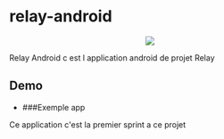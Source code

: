 # relay-android

 <p align="center">
<img src="https://raw.githubusercontent.com/wajdibenhelal/relay-android/master/app/logo%20Relay%20android.png"/>
  </p>
Relay Android c est l application android de projet Relay 

## Demo
  * ###Exemple app
  
  Ce application c'est la premier sprint a ce projet 
